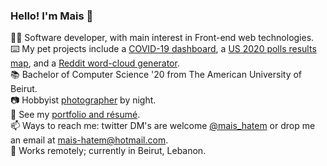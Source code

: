 ### Hello! I'm Mais 👋
:woman_technologist: Software developer, with main interest in Front-end web technologies.<br>
:keyboard: My pet projects include a [COVID-19 dashboard](https://itsmais.github.io/arab-covid-19-stats/), a [US 2020 polls results map](https://itsmais.github.io/us-presidential-elections-map/), and a [Reddit word-cloud generator](https://www.anychart.com/blog/2020/11/25/reddit-data-word-cloud-visualization/). <br>
📚 Bachelor of Computer Science '20 from The American University of Beirut. <br>
:camera: Hobbyist [photographer](https://500px.com/maishatem) by night.  <br>
🔖 See my [portfolio and résumé](https://itsmais.github.io/). <br>
📫 Ways to reach me: twitter DM's are welcome [@mais_hatem](https://twitter.com/mais_hatem) or drop me an email at mais-hatem@hotmail.com.  <br>
📍 Works remotely; currently in Beirut, Lebanon. <br>
<!--
**itsmais/itsmais** is a ✨ _special_ ✨ repository because its `README.md` (this file) appears on your GitHub profile.

Here are some ideas to get you started:

- 🔭 I’m currently working on ...
- 🌱 I’m currently learning ...
- 👯 I’m looking to collaborate on ...
- 🤔 I’m looking for help with ...
- 💬 Ask me about ...
- 📫 How to reach me: ...
- 😄 Pronouns: ...
- ⚡ Fun fact: ...
-->
